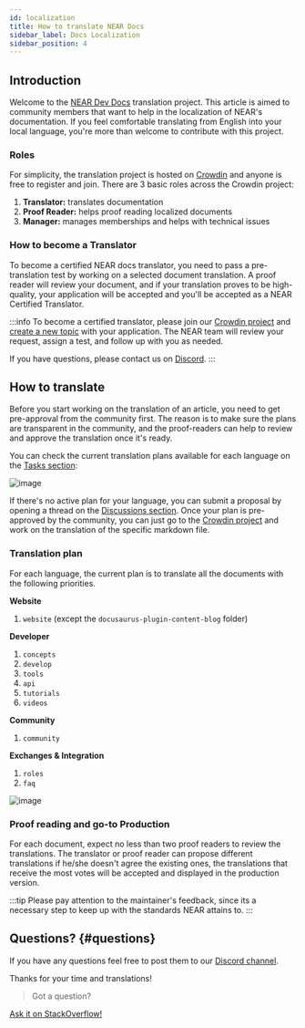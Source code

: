 ```yaml
---
id: localization
title: How to translate NEAR Docs
sidebar_label: Docs Localization
sidebar_position: 4
---
```


## Introduction

Welcome to the [NEAR Dev Docs](https://docs.near.org/) translation project.
This article is aimed to community members that want to help in the localization of NEAR's documentation.
If you feel comfortable translating from English into your local language, you're more than welcome to contribute with this project.

### Roles

For simplicity, the translation project is hosted on [Crowdin](https://crowdin.com/project/near-docs) and anyone is free to register and join.
There are 3 basic roles across the Crowdin project:

1. **Translator:** translates documentation
2. **Proof Reader:** helps proof reading localized documents
3. **Manager:** manages memberships and helps with technical issues


### How to become a Translator

To become a certified NEAR docs translator, you need to pass a pre-translation test by working on a selected document translation. A proof reader will review your document, and if your translation proves to be high-quality, your application will be accepted and you'll be accepted as a NEAR Certified Translator.

:::info
To become a certified translator, please join our [Crowdin project](https://crowdin.com/project/near-docs) and [create a new topic](https://crowdin.com/project/near-docs/discussions) with your application.
The NEAR team will review your request, assign a test, and follow up with you as needed.

If you have questions, please contact us on [Discord](https://near.chat). 
:::

## How to translate

Before you start working on the translation of an article, you need to get pre-approval from the community first. The reason is to make sure the plans are transparent in the community, and the proof-readers can help to review and approve the translation once it's ready.

You can check the current translation plans available for each language on the [Tasks section](https://crowdin.com/project/near-docs/tasks):

![image](@site/static/img/crowdin-tasks.png)

If there's no active plan for your language, you can submit a proposal by opening a thread on the [Discussions section](https://crowdin.com/project/near-docs/discussions).
Once your plan is pre-approved by the community, you can just go to the [Crowdin project](https://crwd.in/near-docs) and work on the translation of the specific markdown file.

### Translation plan

For each language, the current plan is to translate all the documents with the following priorities.

**Website**

1. `website` (except the `docusaurus-plugin-content-blog` folder)


**Developer**

1. `concepts`
2. `develop`
3. `tools`
4. `api`
5. `tutorials`
6. `videos`


**Community**

1. `community`


**Exchanges & Integration**

1. `roles`
2. `faq`

![image](@site/static/img/crowdin-list.png)

### Proof reading and go-to Production

For each document, expect no less than two proof readers to review the translations. The translator or proof reader can propose different translations if he/she doesn't agree the existing ones, the translations that receive the most votes will be accepted and displayed in the production version.

:::tip
Please pay attention to the maintainer's feedback, since its a necessary step to keep up with the standards NEAR attains to.
:::

## Questions? {#questions}

If you have any questions feel free to post them to our [Discord channel](http://near.chat).

Thanks for your time and translations!

> Got a question?
<a href="https://stackoverflow.com/questions/tagged/nearprotocol">
  <h8>Ask it on StackOverflow!</h8></a>
